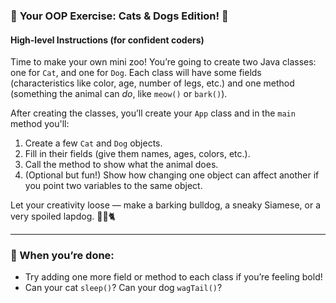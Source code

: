 
### 🐾 **Your OOP Exercise: Cats & Dogs Edition!** 🐾

#### **High-level Instructions (for confident coders)**
Time to make your own mini zoo! You’re going to create two Java classes: one for `Cat`, and one for `Dog`. Each class will have some fields (characteristics like color, age, number of legs, etc.) and one method (something the animal can *do*, like `meow()` or `bark()`).

After creating the classes, you’ll create your `App` class and in the `main` method you'll:
1. Create a few `Cat` and `Dog` objects.
2. Fill in their fields (give them names, ages, colors, etc.).
3. Call the method to show what the animal does.
4. (Optional but fun!) Show how changing one object can affect another if you point two variables to the same object.

Let your creativity loose — make a barking bulldog, a sneaky Siamese, or a very spoiled lapdog. 🐕‍🦺🐈

---

### 🏁 When you’re done:
- Try adding one more field or method to each class if you’re feeling bold!
- Can your cat `sleep()`? Can your dog `wagTail()`?